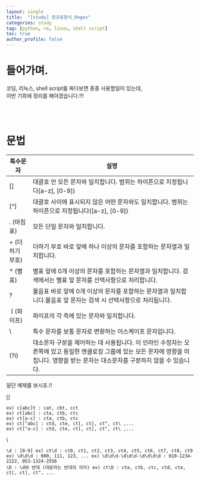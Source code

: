 ```yaml
---
layout: single
title:  "[study] 정규표현식_Regex"
categories: study
tag: [python, re, linux, shell script]
toc: true
author_profile: false
---
```


# 들어가며. 
코딩, 리눅스, shell script를 짜다보면 종종 사용할일이 있는데,<br/>
이번 기회에 정리를 해야겠습니다.!!!
<br/><br/><br/><br/>

# 문법
|특수문자|설명|
|---|----|
|[]| 대괄호 안 모든 문자와 일치합니다. 범위는 하이픈으로 지정됩니다[a-z], [0-9]) | 	ㅁㄴㅇ |
| [^] | 대괄호 사이에 표시되지 않은 어떤 문자와도 일치합니다. 범위는 하이픈으로 지정됩니다([a-z], [0-9]) | ㅁㄴㅇㄹ |
| . (마침표)|	모든 단일 문자와 일치합니다.|ㅁㄴㅇ|
| + (더하기 부호)|	더하기 부호 바로 앞에 하나 이상의 문자를 포함하는 문자열과 일치합니다.|ㅁㄴㅇ|
| * (별표)|	별표 앞에 0개 이상의 문자를 포함하는 문자열과 일치합니다. 검색에서는 별표 앞 문자를 선택사항으로 처리합니다.	|ㅁㄴㅇ|
| ? |	물음표 바로 앞에 0개 이상의 문자를 포함하는 문자열과 일치합니다.물음표 앞 문자는 검색 시 선택사항으로 처리됩니다.| ㅁㄴㅇㄹ |
| ㅣ(파이프) | 파이프의 각 측에 있는 문자와 일치합니다.|ㅁㄴㅇ|
| \	| 특수 문자를 보통 문자로 변환하는 이스케이프 문자입니다.	|ㅁㄴㅇ|
| (?i) | 대소문자 구분을 제어하는 데 사용됩니다. 이 인라인 수정자는 오른쪽에 있고 동일한 엔클로징 그룹에 있는 모든 문자에 영향을 미칩니다. 영향을 받는 문자는 대소문자를 구분하지 않을 수 있습니다.| ㅁㄴㅇ |

일단 예제를 보시죠.!!


[]
```
ex) c[abc]t : cat, cbt, cct
ex) ct[abc] : cta, ctb, ctc
ex) ct[a-c] : cta, ctb, ctc
ex) ct[^abc] : ctd, cte, ct[, ct], ct^, ct\ ,...
ex) ct[^a-c] : ctd, cte, ct[, ct], ct^, ct\ ,...
```

\
```
\d : [0-9] ex) ct\d : ct0, ct1, ct2, ct3, ct4, ct5, ct6, ct7, ct8, ct9 ex) \d\d\d : 000, 111, 123, ... ex) \d\d\d-\d\d\d-\d\d\d\d : 010-1234-2222, 053-1324-2556
\D : \d와 반대 (대문자는 반대의 의미) ex) ct\D : cta, ctb, ctc, ctd, cte, ct[, ct], ct^, ...
```